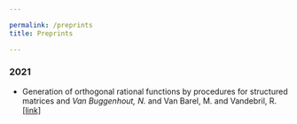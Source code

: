 ```yaml
---

permalink: /preprints
title: Preprints

---
```





### 2021

*  Generation of orthogonal rational functions by procedures for structured matrices and _Van Buggenhout, N._ and Van Barel, M. and Vandebril, R. <br/>
[\[link\]](https://arxiv.org/abs/2103.04788)
    

